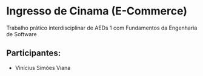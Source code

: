 # Ingresso de Cinama (E-Commerce)
Trabalho prático interdisciplinar de AEDs 1 com Fundamentos da Engenharia de Software


## Participantes:
- Vinícius Simões Viana
